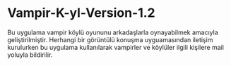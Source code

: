 # Vampir-K-yl-Version-1.2
Bu uygulama vampir köylü oyununu arkadaşlarla oynayabilmek amacıyla geliştirilmiştir. Herhangi bir görüntülü konuşma uyguamasından iletişim kurulurken bu uygulama kullanılarak vampirler ve köylüler ilgili kişilere mail yoluyla bildirilir.
